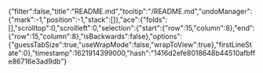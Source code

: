 {"filter":false,"title":"README.md","tooltip":"/README.md","undoManager":{"mark":-1,"position":-1,"stack":[]},"ace":{"folds":[],"scrolltop":0,"scrollleft":0,"selection":{"start":{"row":15,"column":8},"end":{"row":15,"column":8},"isBackwards":false},"options":{"guessTabSize":true,"useWrapMode":false,"wrapToView":true},"firstLineState":0},"timestamp":1621914399000,"hash":"1416d2efe8018648b44510afbffe86716e3ad9db"}